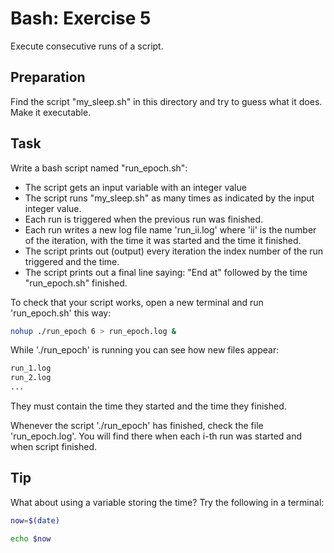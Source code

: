 # Bash: Exercise 5

Execute consecutive runs of a script.

## Preparation

Find the script "my\_sleep.sh" in this directory and try to guess what it does.
Make it executable.

## Task

Write a bash script named "run\_epoch.sh":
   - The script gets an input variable with an integer value
   - The script runs "my\_sleep.sh" as many times as indicated by the input integer value.
   - Each run is triggered when the previous run was finished.
   - Each run writes a new log file name 'run\_ii.log' where 'ii' is the number of the iteration, with the time it was started and the time it finished.
   - The script prints out (output) every iteration the index number of the run triggered and the time.
   - The script prints out a final line saying: "End at" followed by the time "run\_epoch.sh" finished.

To check that your script works, open a new terminal and run 'run\_epoch.sh' this way:

```bash
nohup ./run_epoch 6 > run_epoch.log &
```

While './run\_epoch' is running you can see how new files appear:
```bash
run_1.log
run_2.log
...
```

They must contain the time they started and the time they finished.

Whenever the script './run\_epoch' has finished, check the file 'run\_epoch.log'.
You will find there when each i-th run was started and when script finished.

## Tip
What about using a variable storing the time? Try the following in a terminal:

```bash
now=$(date)
```

```bash
echo $now
```
